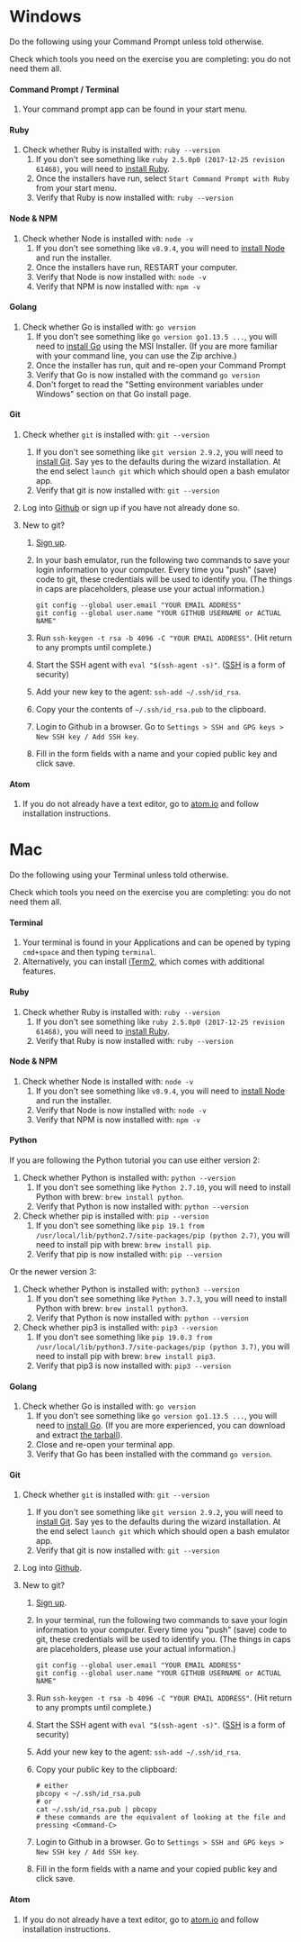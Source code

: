 # Windows

Do the following using your Command Prompt unless told otherwise.

Check which tools you need on the exercise you are completing: you do not need
them all.

#### Command Prompt / Terminal
1. Your command prompt app can be found in your start menu.

#### Ruby
1. Check whether Ruby is installed with: `ruby --version`
	1. If you don't see something like `ruby 2.5.0p0 (2017-12-25 revision 61468)`,
			you will need to [install Ruby](https://rubyinstaller.org/).
	1. Once the installers have run, select `Start Command Prompt with Ruby` from your start menu.
	1. Verify that Ruby is now installed with: `ruby --version`

#### Node & NPM
1. Check whether Node is installed with: `node -v`
	1. If you don't see something like `v8.9.4`,
			you will need to [install Node](https://nodejs.org/en/download/) and run the installer.
	1. Once the installers have run, RESTART your computer.
	1. Verify that Node is now installed with: `node -v`
	1. Verify that NPM is now installed with: `npm -v`

#### Golang
1. Check whether Go is installed with: `go version`
	1. If you don't see something like `go version go1.13.5 ...`, you will need to
			[install Go](https://golang.org/doc/install#windows) using the MSI Installer.
			(If you are more familiar with your command line, you can use the Zip archive.)
	1. Once the installer has run, quit and re-open your Command Prompt
	1. Verify that Go is now installed with the command `go version`
	1. Don't forget to read the "Setting environment variables under Windows" section
			on that Go install page.

#### Git
1. Check whether `git` is installed with: `git --version`
	1. If you don't see something like `git version 2.9.2`,
			you will need to [install Git](https://gitforwindows.org/). Say yes to the
			defaults during the wizard installation. At the end select `launch git` which
			which should open a bash emulator app.
	1. Verify that git is now installed with: `git --version`

1. Log into [Github](https://github.com/) or sign up if you have not already done so.
1. New to git?
	1. [Sign up](https://github.com/).
	1. In your bash emulator, run the following two commands to save your login information to your computer.
		Every time you "push" (save) code to git, these credentials will be used to identify you.
		(The things in caps are placeholders, please use your actual information.)

		```
		git config --global user.email "YOUR EMAIL ADDRESS"
		git config --global user.name "YOUR GITHUB USERNAME or ACTUAL NAME"
		```

	1. Run `ssh-keygen -t rsa -b 4096 -C "YOUR EMAIL ADDRESS"`. (Hit return to any prompts until complete.)
	1. Start the SSH agent with `eval "$(ssh-agent -s)"`. ([SSH](https://www.digitalocean.com/community/tutorials/ssh-essentials-working-with-ssh-servers-clients-and-keys) is a form of security)
	1. Add your new key to the agent: `ssh-add ~/.ssh/id_rsa`.
	1. Copy your the contents of `~/.ssh/id_rsa.pub` to the clipboard.
	1. Login to Github in a browser. Go to `Settings > SSH and GPG keys > New SSH key / Add SSH key`.
	1. Fill in the form fields with a name and your copied public key and click save.

#### Atom
1. If you do not already have a text editor, go to [atom.io](https://atom.io/)
	and follow installation instructions.

# Mac

Do the following using your Terminal unless told otherwise.

Check which tools you need on the exercise you are completing: you do not need
them all.

#### Terminal
1. Your terminal is found in your Applications and can be opened by typing `cmd+space`
	and then typing `terminal`.
1. Alternatively, you can install [iTerm2](https://www.iterm2.com/downloads.html), which comes with additional features.

#### Ruby
1. Check whether Ruby is installed with: `ruby --version`
	1. If you don't see something like `ruby 2.5.0p0 (2017-12-25 revision 61468)`,
			you will need to [install Ruby](https://www.ruby-lang.org/en/documentation/installation/#homebrew).
	1. Verify that Ruby is now installed with: `ruby --version`

#### Node & NPM
1. Check whether Node is installed with: `node -v`
	1. If you don't see something like `v8.9.4`,
			you will need to [install Node](https://nodejs.org/en/download/) and run the installer.
	1. Verify that Node is now installed with: `node -v`
	1. Verify that NPM is now installed with: `npm -v`

#### Python

If you are following the Python tutorial you can use either version 2:

1. Check whether Python is installed with: `python --version`
	1. If you don't see something like `Python 2.7.10`, you will need to install Python with brew: `brew install python`.
	1. Verify that Python is now installed with: `python --version`
1. Check whether pip is installed with: `pip --version`
	1. If you don't see something like `pip 19.1 from /usr/local/lib/python2.7/site-packages/pip (python 2.7)`, you will need to install pip with brew: `brew install pip`.
	1. Verify that pip is now installed with: `pip --version`

Or the newer version 3:

1. Check whether Python is installed with: `python3 --version`
	1. If you don't see something like `Python 3.7.3`, you will need to install Python with brew: `brew install python3`.
	1. Verify that Python is now installed with: `python --version`
1. Check whether pip3 is installed with: `pip3 --version`
	1. If you don't see something like `pip 19.0.3 from /usr/local/lib/python3.7/site-packages/pip (python 3.7)`, you will need to install pip with brew: `brew install pip3`.
	1. Verify that pip3 is now installed with: `pip3 --version`

#### Golang
1. Check whether Go is installed with: `go version`
	1. If you don't see something like `go version go1.13.5 ...`, you will need to
			[install Go](https://golang.org/doc/install#macos). (If you are more
			experienced, you can download and extract [the tarball](https://golang.org/doc/install#tarball)).
	1. Close and re-open your terminal app.
	1. Verify that Go has been installed with the command `go version`.

#### Git
1. Check whether `git` is installed with: `git --version`
	1. If you don't see something like `git version 2.9.2`,
			you will need to [install Git](https://gitforwindows.org/). Say yes to the
			defaults during the wizard installation. At the end select `launch git` which
			which should open a bash emulator app.
	1. Verify that git is now installed with: `git --version`

1. Log into [Github](https://github.com/).
1. New to git?
	1. [Sign up](https://github.com/).
	1. In your terminal, run the following two commands to save your login information to your computer.
		Every time you "push" (save) code to git, these credentials will be used to identify you.
		(The things in caps are placeholders, please use your actual information.)

		```
		git config --global user.email "YOUR EMAIL ADDRESS"
		git config --global user.name "YOUR GITHUB USERNAME or ACTUAL NAME"
		```

	1. Run `ssh-keygen -t rsa -b 4096 -C "YOUR EMAIL ADDRESS"`. (Hit return to any prompts until complete.)
	1. Start the SSH agent with `eval "$(ssh-agent -s)"`. ([SSH](https://www.digitalocean.com/community/tutorials/ssh-essentials-working-with-ssh-servers-clients-and-keys) is a form of security)
	1. Add your new key to the agent: `ssh-add ~/.ssh/id_rsa`.
	1. Copy your public key to the clipboard:

		```
		# either
		pbcopy < ~/.ssh/id_rsa.pub
		# or
		cat ~/.ssh/id_rsa.pub | pbcopy
		# these commands are the equivalent of looking at the file and pressing <Command-C>
		```

	1. Login to Github in a browser. Go to `Settings > SSH and GPG keys > New SSH key / Add SSH key`.
	1. Fill in the form fields with a name and your copied public key and click save.

#### Atom
1. If you do not already have a text editor, go to [atom.io](https://atom.io/)
	and follow installation instructions.

